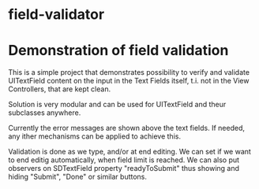field-validator
===============

Demonstration of field validation
=================================

This is a simple project that demonstrates possibility to verify and validate UITextField content on the input in the Text Fields itself, t.i. not in the View Controllers, that are kept clean.

Solution is very modular and can be used for UITextField and theur subclasses anywhere.

Currently the error messages are shown above the text fields. If needed, any ither mechanisms can be applied to achieve this. 

Validation is done as we type, and/or at end editing. 
We can set if we want to end editig automatically, when field limit is reached.
We can also put observers on SDTextField property "readyToSubmit" thus showing and hiding "Submit", "Done" or similar buttons.


